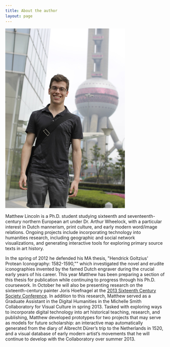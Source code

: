 ```yaml
---
title: About the author
layout: page
---
```


![author in Shanghai, 2013](/assets/images/author.jpg)

Matthew Lincoln is a Ph.D. student studying sixteenth and seventeenth-century northern European art under Dr. Arthur Wheelock, with a particular interest in Dutch mannerism, print culture, and early modern word/image relations. Ongoing projects include incorporating technology into humanities research, including geographic and social network visualizations, and generating interactive tools for exploring primary source texts in art history.

In the spring of 2012 he defended his MA thesis, "Hendrick Goltzius' Protean Iconography: 1582-1590,"" which investigated the novel and erudite iconographies invented by the famed Dutch engraver during the crucial early years of his career. This year Matthew has been preparing a section of this thesis for publication while continuing to progress through his Ph.D. coursework. In October he will also be presenting research on the sixteenth-century painter Joris Hoefnagel at the [2013 Sixteenth Century Society Conference](http://sixteenthcentury.org/conference/). In addition to this research, Matthew served as a Graduate Assistant in the Digital Humanities in the Michelle Smith Collaboratory for Visual Culture in spring 2013. Tasked with exploring ways to incorporate digital technology into art historical teaching, research, and publishing, Matthew developed prototypes for two projects that may serve as models for future scholarship: an interactive map automatically generated from the diary of Albrecht Dürer’s trip to the Netherlands in 1520, and a visual database of early modern artist’s movements that he will continue to develop with the Collaboratory over summer 2013.